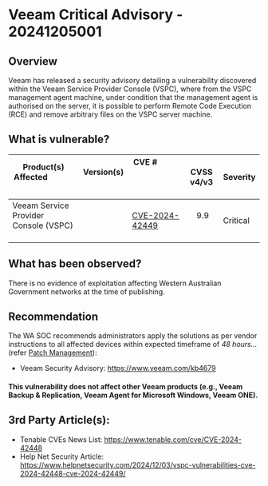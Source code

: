 # Veeam Critical Advisory - 20241205001

## Overview

Veeam has released a security advisory detailing a vulnerability discovered within the Veeam Service Provider Console (VSPC), where from the VSPC management agent machine, under condition that the management agent is authorised on the server, it is possible to perform Remote Code Execution (RCE) and remove arbitrary files on the VSPC server machine.

## What is vulnerable?

| Product(s) Affected                      | Version(s)  | CVE #                                                             | CVSS v4/v3 | Severity |
| ---------------------------------------- | ----------- | ----------------------------------------------------------------- | ---------- | -------- |
| Veeam Service Provider Console (VSPC)    |             | [CVE-2024-42449](https://www.cve.org/CVERecord?id=CVE-2024-42449) |     9.9    | Critical |

## What has been observed?

There is no evidence of exploitation affecting Western Australian Government networks at the time of publishing.

## Recommendation

The WA SOC recommends administrators apply the solutions as per vendor instructions to all affected devices within expected timeframe of *48 hours...* (refer [Patch Management](../guidelines/patch-management.md)):

- Veeam Security Advisory: <https://www.veeam.com/kb4679>

#### This vulnerability does not affect other Veeam products (e.g., Veeam Backup & Replication, Veeam Agent for Microsoft Windows, Veeam ONE).

## 3rd Party Article(s):

- Tenable CVEs News List: <https://www.tenable.com/cve/CVE-2024-42448>
- Help Net Security Article: <https://www.helpnetsecurity.com/2024/12/03/vspc-vulnerabilities-cve-2024-42448-cve-2024-42449/>